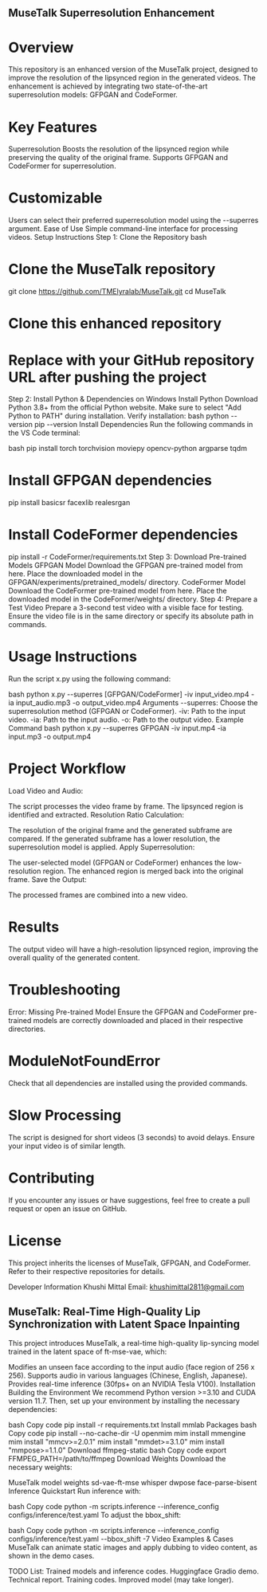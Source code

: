 ## MuseTalk Superresolution Enhancement
# Overview
This repository is an enhanced version of the MuseTalk project, designed to improve the resolution of the lipsynced region in the generated videos.
The enhancement is achieved by integrating two state-of-the-art superresolution models: 
GFPGAN and CodeFormer.

# Key Features
Superresolution
Boosts the resolution of the lipsynced region while preserving the quality of the original frame.
Supports GFPGAN and CodeFormer for superresolution.
# Customizable
Users can select their preferred superresolution model using the --superres argument.
Ease of Use
Simple command-line interface for processing videos.
Setup Instructions
Step 1: Clone the Repository
bash

# Clone the MuseTalk repository
git clone https://github.com/TMElyralab/MuseTalk.git
cd MuseTalk

# Clone this enhanced repository
# Replace with your GitHub repository URL after pushing the project
Step 2: Install Python & Dependencies on Windows
Install Python
Download Python 3.8+ from the official Python website.
Make sure to select "Add Python to PATH" during installation.
Verify installation:
bash
python --version
pip --version
Install Dependencies
Run the following commands in the VS Code terminal:

bash
pip install torch torchvision moviepy opencv-python argparse tqdm

# Install GFPGAN dependencies
pip install basicsr facexlib realesrgan

# Install CodeFormer dependencies
pip install -r CodeFormer/requirements.txt
Step 3: Download Pre-trained Models
GFPGAN Model
Download the GFPGAN pre-trained model from here.
Place the downloaded model in the GFPGAN/experiments/pretrained_models/ directory.
CodeFormer Model
Download the CodeFormer pre-trained model from here.
Place the downloaded model in the CodeFormer/weights/ directory.
Step 4: Prepare a Test Video
Prepare a 3-second test video with a visible face for testing. Ensure the video file is in the same directory or specify its absolute path in commands.

# Usage Instructions
Run the script x.py using the following command:

bash
python x.py --superres [GFPGAN/CodeFormer] -iv input_video.mp4 -ia input_audio.mp3 -o output_video.mp4
Arguments
--superres: Choose the superresolution method (GFPGAN or CodeFormer).
-iv: Path to the input video.
-ia: Path to the input audio.
-o: Path to the output video.
Example Command
bash
python x.py --superres GFPGAN -iv input.mp4 -ia input.mp3 -o output.mp4
# Project Workflow
Load Video and Audio:

The script processes the video frame by frame.
The lipsynced region is identified and extracted.
Resolution Ratio Calculation:

The resolution of the original frame and the generated subframe are compared.
If the generated subframe has a lower resolution, the superresolution model is applied.
Apply Superresolution:

The user-selected model (GFPGAN or CodeFormer) enhances the low-resolution region.
The enhanced region is merged back into the original frame.
Save the Output:

The processed frames are combined into a new video.
# Results
The output video will have a high-resolution lipsynced region, improving the overall quality of the generated content.

# Troubleshooting
Error: Missing Pre-trained Model
Ensure the GFPGAN and CodeFormer pre-trained models are correctly downloaded and placed in their respective directories.
# ModuleNotFoundError
Check that all dependencies are installed using the provided commands.
# Slow Processing
The script is designed for short videos (3 seconds) to avoid delays. Ensure your input video is of similar length.
# Contributing
If you encounter any issues or have suggestions, feel free to create a pull request or open an issue on GitHub.

# License
This project inherits the licenses of MuseTalk, GFPGAN, and CodeFormer. Refer to their respective repositories for details.

Developer Information
Khushi Mittal
Email: khushimittal2811@gmail.com

## MuseTalk: Real-Time High-Quality Lip Synchronization with Latent Space Inpainting
This project introduces MuseTalk, a real-time high-quality lip-syncing model trained in the latent space of ft-mse-vae, which:

Modifies an unseen face according to the input audio (face region of 256 x 256).
Supports audio in various languages (Chinese, English, Japanese).
Provides real-time inference (30fps+ on an NVIDIA Tesla V100).
Installation
Building the Environment
We recommend Python version >=3.10 and CUDA version 11.7. Then, set up your environment by installing the necessary dependencies:

bash
Copy code
pip install -r requirements.txt
Install mmlab Packages
bash
Copy code
pip install --no-cache-dir -U openmim 
mim install mmengine 
mim install "mmcv>=2.0.1" 
mim install "mmdet>=3.1.0" 
mim install "mmpose>=1.1.0" 
Download ffmpeg-static
bash
Copy code
export FFMPEG_PATH=/path/to/ffmpeg
Download Weights
Download the necessary weights:

MuseTalk model weights
sd-vae-ft-mse
whisper
dwpose
face-parse-bisent
Inference Quickstart
Run inference with:

bash
Copy code
python -m scripts.inference --inference_config configs/inference/test.yaml 
To adjust the bbox_shift:

bash
Copy code
python -m scripts.inference --inference_config configs/inference/test.yaml --bbox_shift -7
Video Examples & Cases
MuseTalk can animate static images and apply dubbing to video content, as shown in the demo cases.

TODO List:
 Trained models and inference codes.
 Huggingface Gradio demo.
 Technical report.
 Training codes.
 Improved model (may take longer).
